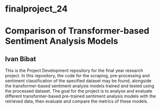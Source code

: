 # finalproject_24

# Comparison of Transformer-based Sentiment Analysis Models
## Ivan Bibat
This is the Project Development repository for the final year research project. In this repository, the code for the scraping, pre-processing and sentiment classification of the specified dataset may be found, alongside the transformer-based sentiment analysis models trained and tested using the processed dataset. The goal for the project is to analyse and evaluate different transformer-based pre-trained sentiment analysis models with the retrieved data, then evaluate and compare the metrics of these models.
